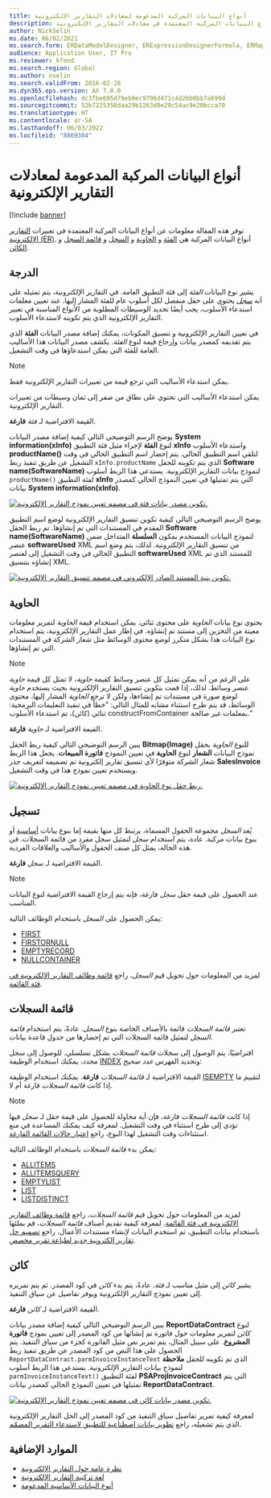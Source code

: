 ```yaml
---
title: أنواع البيانات المركبة المدعومة لمعادلات التقارير الإلكترونية
description: توفر هذه المقالة معلومات عن أنواع البيانات المركبة المعتمدة في معادلات التقارير الإلكترونية (ER).
author: NickSelin
ms.date: 06/02/2021
ms.search.form: ERDataModelDesigner, ERExpressionDesignerFormula, ERMappedFormatDesigner, ERModelMappingDesigner
audience: Application User, IT Pro
ms.reviewer: kfend
ms.search.region: Global
ms.author: nselin
ms.search.validFrom: 2016-02-28
ms.dyn365.ops.version: AX 7.0.0
ms.openlocfilehash: dc3fbe695d79eb0ec9796d471c4d2bb0bb7ab99d
ms.sourcegitcommit: 52b7225350daa29b1263d8e29c54ac9e20bcca70
ms.translationtype: HT
ms.contentlocale: ar-SA
ms.lasthandoff: 06/03/2022
ms.locfileid: "8869304"
---
```

# <a name="supported-composite-data-types-for-electronic-reporting-formulas"></a>أنواع البيانات المركبة المدعومة لمعادلات التقارير الإلكترونية

[!include [banner](../includes/banner.md)]

توفر هذه المقالة معلومات عن أنواع البيانات المركبة المعتمدة في تعبيرات [التقارير الإلكترونية (ER)](general-electronic-reporting.md). أنواع البيانات المركبة هي [الفئة](#class) و [الحاوية](#container) و [السجل](#record) و [قائمة السجل](#record-list) و [الكائن](#object).

## <a name="class"></a><a name="class"></a>الدرجة

يشير نوع البيانات *الفئة* إلى فئة التطبيق العامة. في التقارير الإلكترونية، يتم تمثيله على أنه [*سجل*](#record) يحتوي على حقل منفصل لكل أسلوب عام للفئة المشار إليها. عند تعيين معلمات استدعاء الأسلوب، يجب أيضًا تحديد الوسيطات المطلوبة من الأنواع المناسبة في تعبير التقارير الإلكترونية الذي يتم تكوينه لاستدعاء الأسلوب.

في تعيين التقارير الإلكترونية و تنسيق المكونات، يمكنك إضافة مصدر البيانات **الفئة** الذي يتم تقديمه كمصدر بيانات وإرجاع قيمة لنوع *الفئة*. يكشف مصدر البيانات هذا الأساليب العامة للفئة التي يمكن استدعاؤها في وقت التشغيل.

> [!NOTE]
> يمكن استدعاء الأساليب التي ترجع قيمة من تعبيرات التقارير الإلكترونية فقط.
>
> يمكن استدعاء الأساليب التي تحتوي على نطاق من صفر إلى ثمان وسيطات من تعبيرات التقارير الإلكترونية.

القيمة الافتراضية لـ *فئة* **فارغة**.

يوضح الرسم التوضيحي التالي كيفية إضافة مصدر البيانات **System information(xInfo)** لنوع **الفئة** لإجراء مثيل فئة التطبيق **xInfo** واستدعاء الأسلوب **productName()** لتلقي اسم التطبيق الحالي. يتم إحضار اسم التطبيق الحالي في وقت التشغيل عن طريق تنفيذ ربط `xInfo.productName` الذي يتم تكوينه للحقل **Software name(SoftwareName)** لنموذج بيانات التقارير الإلكترونية. يستدعي هذا الربط أسلوب `productName()` لفئة التطبيق **xInfo** التي يتم تمثيلها في تعيين النموذج الحالي كمصدر بيانات **System information(xInfo)**.

[![تكوين مصدر بيانات فئة في مصمم تعيين نموذج التقارير الإلكترونية.](./media/er-formula-supported-data-types-composite-class1.gif)](./media/er-formula-supported-data-types-composite-class1.gif)

يوضح الرسم التوضيحي التالي كيفية تكوين تنسيق التقارير الإلكترونية لوضع اسم التطبيق المقدم في المستندات التي تم إنشاؤها. تم ربط الحقل **Software name(SoftwareName)** لنموذج البيانات المستخدم بمكون **السلسلة** المتداخل ضمن عنصر **softwareUsed** XML من تنسيق التقارير الإلكترونية. لذلك، يتم وضع اسم التطبيق الحالي في وقت التشغيل إلى لعنصر **softwareUsed** XML للمستند الذي تم إنشاؤه بتنسيق XML.

[![تكوين بنية المستند الصادر الإلكتروني في مصمم تنسيق التقارير الإلكترونية.](./media/er-formula-supported-data-types-composite-class2.png)](./media/er-formula-supported-data-types-composite-class2.png)

## <a name="container"></a><a name="container"></a>الحاوية

يحتوي نوع بيانات *الحاوية* على محتوى ثنائي. يمكن استخدام قيمة *الحاوية* لتمرير معلومات معينة من التخزين إلى مستند تم إنشاؤه. في إطار عمل التقارير الإلكترونية، يتم استخدام نوع البيانات هذا بشكل متكرر لوضع محتوى الوسائط مثل شعار الشركة في المستندات التي تم إنشاؤها.

> [!NOTE]
> على الرغم من أنه يمكن تمثيل كل عنصر وسائط كقيمة *حاوية*، لا تمثل كل قيمة *حاوية* عنصر وسائط. لذلك، إذا قمت بتكوين تنسيق التقارير الإلكترونية بحيث يستخدم *حاوية* لوضع صورة في مستندات تم إنشاءها، ولكن لا ترجع *الحاوية* المشار إليها، محتوى الوسائط، قد يتم طرح استثناء مشابه للمثال التالي: "خطأ في تنفيذ التعليمات البرمجية: ثنائي (كائن)، تم استدعاء الأسلوب constructFromContainer بمعلمات غير صالحة."

القيمة الافتراضية لـ *حاوية* **فارغة**.

يبين الرسم التوضيحي التالي كيفية ربط الحقل **Bitmap(Image)** للنوع *الحاوية* بحقل نموذج البيانات **الشعار** لنوع **الحاوية** في تعيين النموذج **فاتورة المبيعات**. يجعل هذا الربط شعار الشركة متوفرًا لأي تنسيق تقارير إلكترونية تم تصميمه لتعريف جذر **SalesInvoice** ويستخدم تعيين نموذج هذا في وقت التشغيل.

[![ربط حقل نوع الحاوية في مصمم تعيين نموذج التقارير الإلكترونية.](./media/er-formula-supported-data-types-composite-container.png)](./media/er-formula-supported-data-types-composite-container.png)

## <a name="record"></a><a name="record"></a>تسجيل

يُعد *السجل* مجموعة الحقول المسماة، يرتبط كل منها بقيمة إما بنوع بيانات [أساسية](er-formula-supported-data-types-primitive.md) أو بنوع بيانات مركبة. عادة، يتم استخدام *سجل* لتمثيل سجل مفرد من قائمة السجلات. في هذه الحالة، يمثل كل صنف الحقول والأساليب والعلاقات الفردية.

القيمة الافتراضية لـ *سجل* **فارغة**.

> [!NOTE]
> عند الحصول على قيمة حقل *سجل* فارغة، فإنه يتم إرجاع القيمة الافتراضية لنوع البيانات المناسب.

يمكن الحصول على *السجل* باستخدام الوظائف التالية:

- [FIRST](er-functions-list-first.md)
- [FIRSTORNULL](er-functions-list-firstornull.md)
- [EMPTYRECORD](er-functions-record-emptyrecord.md)
- [NULLCONTAINER](er-functions-record-nullcontainer.md)

لمزيد من المعلومات حول تحويل قيم *السجل*، راجع [قائمة وظائف التقارير الإلكترونية في فئة القائمة](er-functions-category-list.md).

## <a name="record-list"></a><a name="record-list"></a>قائمة السجلات

تعتبر *قائمة السجلات* قائمة بالأصناف الخاصة بنوع *السجل*. عادةً، يتم استخدام *قائمة السجل* لتمثيل قائمة السجلات التي تم إحضارها من جدول قاعدة بيانات.

افتراضيًا، يتم الوصول إلى سجلات *قائمة السجلات* بشكل تسلسلي. للوصول إلى سجل محدد، يمكنك استخدام الوظيفة [INDEX](er-functions-list-index.md) وتحديد الفهرس *عدد صحيح*:

القيمة الافتراضية لـ *قائمة السجلات* **فارغة**. يمكنك استخدام الوظيفة [ISEMPTY](er-functions-list-isempty.md) لتقييم ما إذا كانت *قائمة السجلات* فارغة أم لا.

> [!NOTE]
> إذا كانت *قائمة السجلات* فارغة، فإن أية محاولة للحصول على قيمة حقل لـ *سجل* فيها تؤدي إلى طرح استثناء في وقت التشغيل. لمعرفة كيف يمكنك المساعدة في منع استثناءات وقت التشغيل لهذا النوع، راجع [اعتبار حالات القائمة الفارغة](er-components-inspections.md#i9).

يمكن بدء *قائمة السجلات* باستخدام الوظائف التالية:

- [ALLITEMS](er-functions-list-allitems.md)
- [ALLITEMSQUERY](er-functions-list-allitemsquery.md)
- [EMPTYLIST](er-functions-list-emptylist.md)
- [LIST](er-functions-list-list.md)
- [LISTDISTINCT](er-functions-list-listdistinct.md)

لمزيد من المعلومات حول تحويل قيم *قائمة السجلات*، راجع [قائمة وظائف التقارير الإلكترونية في فئة القائمة](er-functions-category-list.md). لمعرفة كيفية تقديم أصناف *قائمة السجلات*، قم بملئها باستخدام بيانات التطبيق، ثم استخدم البيانات لإنشاء مستندات الأعمال، راجع [تصميم حل تقارير إلكترونية جديد لطباعة تقرير مخصص](er-quick-start1-new-solution.md).

## <a name="object"></a><a name="object"></a>كائن

يشير *كائن* إلى مثيل مناسب لـ *فئة*. عادةً، يتم بدء *كائن* في كود المصدر. ثم يتم تمريره إلى تعيين نموذج التقارير الإلكترونية ويوفر تفاصيل عن سياق التنفيذ.

القيمة الافتراضية لـ *كائن* **فارغة**.

يبين الرسم التوضيحي التالي كيفية إضافة مصدر بيانات **ReportDataContract** لنوع *كائن* لتمرير معلومات حول فاتورة تم إنشائها من كود المصدر إلى تعيين نموذج **فاتورة المشروع**. على سبيل المثال، يتم تمرير نص مثيل الفاتورة كجزء من سياق التنفيذ. يتم الحصول على هذا النص من كود المصدر عن طريق تنفيذ ربط `ReportDataContract.parmInvoiceInstanceText` الذي تم تكوينه للحقل **ملاحظة** لنموذج بيانات التقارير الإلكترونية. يستدعي هذا الربط أسلوب `parmInvoiceInstanceText()` لفئة التطبيق **PSAProjInvoiceContract** التي يتم تمثيلها في تعيين النموذج الحالي كمصدر بيانات **ReportDataContract**.

[![تكوين مصدر بيانات كائن في مصمم تعيين نموذج التقارير الإلكترونية.](./media/er-formula-supported-data-types-composite-object.gif)](./media/er-formula-supported-data-types-composite-object.gif)

لمعرفة كيفية تمرير تفاصيل سياق التنفيذ من كود المصدر إلى الحل التقارير الإلكترونية الذي يتم تشغيله، راجع [تطوير بيانات اصطناعية للتطبيق لاستدعاء التقرير المصمّم](er-quick-start1-new-solution.md#DevelopCustomCode).

## <a name="additional-resources"></a>الموارد الإضافية

- [نظرة عامة حول التقارير الإلكترونية](general-electronic-reporting.md)
- [لغة تركيبة التقارير الإلكترونية](er-formula-language.md)
- [أنوع البيانات الأساسية المدعومة](er-formula-supported-data-types-primitive.md)
